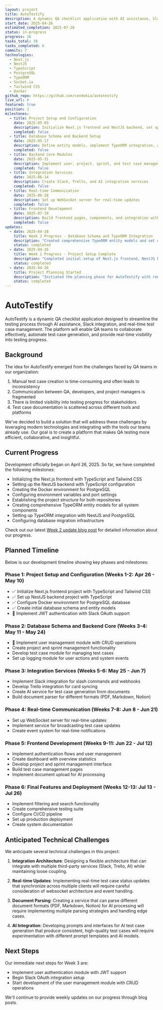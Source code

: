 ```yaml
---
layout: project
title: AutoTestify
description: A dynamic QA checklist application with AI assistance, Slack integration, and real-time test case management
start_date: 2025-04-26
estimated_completion: 2025-07-26
status: in-progress
progress: 16
tasks_total: 38
tasks_completed: 6
commits: 7
technologies:
  - Next.js
  - NestJS
  - TypeScript
  - PostgreSQL
  - TypeORM
  - Socket.io
  - Tailwind CSS
  - Docker
github_repo: https://github.com/cendekia/autotestify
live_url: #
featured: true
position: 1
milestones:
  - title: Project Setup and Configuration
    date: 2025-05-03
    description: Initialize Next.js frontend and NestJS backend, set up Docker and PostgreSQL
    completed: false
  - title: Database Schema and Backend Setup
    date: 2025-05-17
    description: Define entity models, implement TypeORM integration, and create authentication module
    completed: false
  - title: Backend Core Modules
    date: 2025-05-31
    description: Implement user, project, sprint, and test case management modules
    completed: false
  - title: Integration Services
    date: 2025-06-14
    description: Create Slack, Trello, and AI integration services
    completed: false
  - title: Real-time Communication
    date: 2025-06-28
    description: Set up WebSocket server for real-time updates
    completed: false
  - title: Frontend Development
    date: 2025-07-19
    description: Build frontend pages, components, and integration with backend APIs
    completed: false
updates:
  - date: 2025-04-28
    title: Week 2 Progress - Database Schema and TypeORM Integration
    description: "Created comprehensive TypeORM entity models and set up database integration with NestJS and PostgreSQL"
    status: completed
  - date: 2025-04-26
    title: Week 1 Progress - Project Setup Complete
    description: "Completed initial setup of Next.js frontend, NestJS backend, and Docker configuration for PostgreSQL"
    status: completed
  - date: 2025-04-26
    title: Project Planning Started
    description: "Initiated the planning phase for AutoTestify with requirements gathering and architecture design"
    status: completed
---
```


# AutoTestify

AutoTestify is a dynamic QA checklist application designed to streamline the testing process through AI assistance, Slack integration, and real-time test case management. The platform will enable QA teams to collaborate effectively, automate test case generation, and provide real-time visibility into testing progress.

## Background

The idea for AutoTestify emerged from the challenges faced by QA teams in our organization:

1. Manual test case creation is time-consuming and often leads to inconsistency
2. Communication between QA, developers, and project managers is fragmented
3. There is limited visibility into testing progress for stakeholders
4. Test case documentation is scattered across different tools and platforms

We've decided to build a solution that will address these challenges by leveraging modern technologies and integrating with the tools our teams already use. Our goal is to create a platform that makes QA testing more efficient, collaborative, and insightful.

## Current Progress

Development officially began on April 26, 2025. So far, we have completed the following milestones:

- Initializing the Next.js frontend with TypeScript and Tailwind CSS
- Setting up the NestJS backend with TypeScript configuration
- Creating the Docker environment for PostgreSQL
- Configuring environment variables and port settings
- Establishing the project structure for both repositories
- Creating comprehensive TypeORM entity models for all system components
- Setting up TypeORM integration with NestJS and PostgreSQL
- Configuring database migration infrastructure

Check out our latest [Week 2 update blog post](/blogs/2025/04/28/autotestify-week2-entity-models/) for detailed information about our progress.

## Planned Timeline

Below is our development timeline showing key phases and milestones:

### Phase 1: Project Setup and Configuration (Weeks 1-2: Apr 26 - May 10)

- ✅ Initialize Next.js frontend project with TypeScript and Tailwind CSS
- ✅ Set up NestJS backend project with TypeScript
- ✅ Configure Docker environment for PostgreSQL database
- ✅ Create initial database schema and entity models
- 🔄 Implement JWT authentication with Slack OAuth support

### Phase 2: Database Schema and Backend Core (Weeks 3-4: May 11 - May 24)

- 🔄 Implement user management module with CRUD operations
- Create project and sprint management functionality
- Develop test case module for managing test cases
- Set up logging module for user actions and system events

### Phase 3: Integration Services (Weeks 5-6: May 25 - Jun 7)

- Implement Slack integration for slash commands and webhooks
- Develop Trello integration for card syncing
- Create AI service for test case generation from documents
- Build document parser for different formats (PDF, Markdown, Notion)

### Phase 4: Real-time Communication (Weeks 7-8: Jun 8 - Jun 21)

- Set up WebSocket server for real-time updates
- Implement service for broadcasting test case updates
- Create event system for real-time notifications

### Phase 5: Frontend Development (Weeks 9-11: Jun 22 - Jul 12)

- Implement authentication flows and user management
- Create dashboard with overview statistics
- Develop project and sprint management interface
- Build test case management pages
- Implement document upload for AI processing

### Phase 6: Final Features and Deployment (Weeks 12-13: Jul 13 - Jul 26)

- Implement filtering and search functionality
- Create comprehensive testing suite
- Configure CI/CD pipeline
- Set up production deployment
- Create system documentation

## Anticipated Technical Challenges

We anticipate several technical challenges in this project:

1. **Integration Architecture**: Designing a flexible architecture that can integrate with multiple third-party services (Slack, Trello, AI) while maintaining loose coupling.

2. **Real-time Updates**: Implementing real-time test case status updates that synchronize across multiple clients will require careful consideration of websocket architecture and event handling.

3. **Document Parsing**: Creating a service that can parse different document formats (PDF, Markdown, Notion) for AI processing will require implementing multiple parsing strategies and handling edge cases.

4. **AI Integration**: Developing prompts and interfaces for AI test case generation that produce consistent, high-quality test cases will require experimentation with different prompt templates and AI models.

## Next Steps

Our immediate next steps for Week 3 are:

- Implement user authentication module with JWT support
- Begin Slack OAuth integration setup
- Start development of the user management module with CRUD operations

We'll continue to provide weekly updates on our progress through blog posts. 